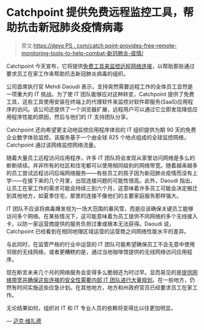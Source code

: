 # Catchpoint 提供免费远程监控工具，帮助抗击新冠肺炎疫情病毒

> 原文:[https://devo PS . com/catch point-provides-free-remote-monitoring-tools-to-help-combat-新冠肺炎-疫情/](https://devops.com/catchpoint-provides-free-remote-monitoring-tools-to-help-combat-covid-19-pandemic/)

Catchpoint 今天宣布，它将提供[免费工具来监控远程网络连接](https://www.globenewswire.com/news-release/2020/03/12/1999439/0/en/Catchpoint-Provides-Free-Remote-Employee-Support-Program-to-Aid-in-COVID-19-Response.html)，以帮助那些通过要求员工在家工作来帮助抗击新冠肺炎病毒的组织。

公司首席执行官 Mehdi Daoudi 表示，支持突然需要远程工作的全体员工显然是一项重大的 IT 挑战。为了使 IT 团队能够应对这种转变，Catchpoint 提供了免费工具，这些工具使用安装在终端上的代理软件来监控对软件即服务(SaaS)应用程序的访问。该公司还提供了一个浏览器扩展，远程用户可以通过它立即发现降低应用程序性能的原因，然后与他们的 IT 支持团队分享。

Catchpoint 还向希望更主动地监控应用程序体验的 IT 组织提供为期 90 天的免费企业数字体验监控。该服务基于一个由全球 825 个地点组成的全球监控网络，Catchpoint 通过该网络监控网络流量。

随着大量员工远程访问应用程序，许多 IT 团队将会发现从家里访问网络是多么的断断续续。并非所有的社区和住宅都可以使用相同级别的网络带宽。随着越来越多的员工尝试远程访问后端网络服务——有些员工的孩子因为新冠肺炎疫情而没有上学——在接下来的几个月里，出现连接问题的可能性很高。此外，Daoudi 指出，让员工在家工作的需求可能会持续三到六个月，这意味着许多员工可能会决定搬迁到其他地方，如夏季住宅，那里的连接不像他们的主要家庭服务那样强大。

IT 团队不应该将病毒爆发视为一场大范围的暴风雪，而是应该确保关键员工能够访问多个网络。在某些情况下，这可能意味着为员工提供不同网络的多个无线接入卡，以防一家运营商提供的服务负担过重或根本无法获得。Daoudi 说，Catchpoint 已经看到在相同地理区域运营的运营商之间网络性能水平的差异。

与此同时，在监管严格的行业中运营的 IT 团队可能希望确保员工不会无意中使用邻居的无线网络，或者更糟糕的是，通过当地咖啡馆提供的无线网络访问应用程序。

现在断言未来几个月的网络服务会变得多么脆弱还为时过早。显而易见的是[提供网络带宽并确保这些连接的安全性需要内部 IT 团队进行大量规划](https://securityboulevard.com/2020/03/coronavirus-concerns-to-put-remote-access-to-the-security-test/)。在一些地方，仍然有时间实施这些应急计划。在其他地方，地方和州政府官员已经要求员工在家工作。

无论结果如何，组织对 IT 和 IT 专业人员的依赖将变得比以往更加明显。

— [迈克·维扎德](https://devops.com/author/mike-vizard/)